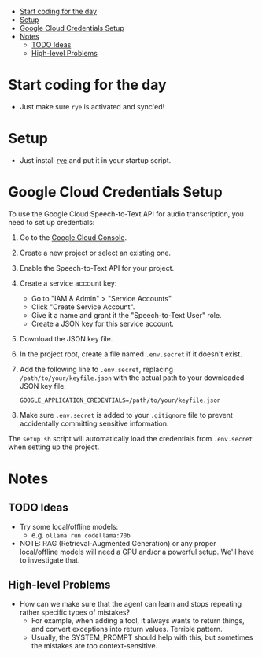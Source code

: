 - [Start coding for the day](#start-coding-for-the-day)
- [Setup](#setup)
- [Google Cloud Credentials Setup](#google-cloud-credentials-setup)
- [Notes](#notes)
  - [TODO Ideas](#todo-ideas)
  - [High-level Problems](#high-level-problems)

# Start coding for the day

* Just make sure `rye` is activated and sync'ed!


# Setup

* Just install [rye](https://rye.astral.sh/guide/basics/) and put it in your startup script.


# Google Cloud Credentials Setup

To use the Google Cloud Speech-to-Text API for audio transcription, you need to set up credentials:

1. Go to the [Google Cloud Console](https://console.cloud.google.com/).
2. Create a new project or select an existing one.
3. Enable the Speech-to-Text API for your project.
4. Create a service account key:
   - Go to "IAM & Admin" > "Service Accounts".
   - Click "Create Service Account".
   - Give it a name and grant it the "Speech-to-Text User" role.
   - Create a JSON key for this service account.
5. Download the JSON key file.
6. In the project root, create a file named `.env.secret` if it doesn't exist.
7. Add the following line to `.env.secret`, replacing `/path/to/your/keyfile.json` with the actual path to your downloaded JSON key file:

   ```
   GOOGLE_APPLICATION_CREDENTIALS=/path/to/your/keyfile.json
   ```

8. Make sure `.env.secret` is added to your `.gitignore` file to prevent accidentally committing sensitive information.

The `setup.sh` script will automatically load the credentials from `.env.secret` when setting up the project.


# Notes

## TODO Ideas

* Try some local/offline models:
  * e.g. `ollama run codellama:70b`
* NOTE: RAG (Retrieval-Augmented Generation) or any proper local/offline models will need a GPU and/or a powerful setup. We'll have to investigate that.


## High-level Problems

* How can we make sure that the agent can learn and stops repeating rather specific types of mistakes?
  * For example, when adding a tool, it always wants to return things, and convert exceptions into return values. Terrible pattern.
  * Usually, the SYSTEM_PROMPT should help with this, but sometimes the mistakes are too context-sensitive.
